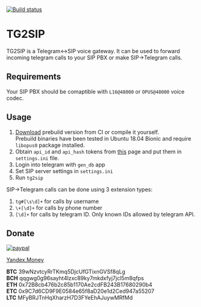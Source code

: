 [![Build status](https://ci.appveyor.com/api/projects/status/4dnph34apvfy6vft?svg=true)](https://ci.appveyor.com/project/Infactum/tg2sip)

# TG2SIP

TG2SIP is a Telegram<->SIP voice gateway. It can be used to forward incoming telegram calls to your SIP PBX or make SIP->Telegram calls.

## Requirements

Your SIP PBX should be comaptible with `L16@48000` or `OPUS@48000` voice codec.

## Usage

1. [Download](https://ci.appveyor.com/api/projects/Infactum/tg2sip/artifacts/tg2sip.zip?branch=master) prebuild version from CI or compile it yourself.  
Prebuild binaries have been tested in Ubuntu 18.04 Bionic and require `libopus0` package installed.
2. Obtain `api_id` and `api_hash` tokens from [this](https://my.telegram.org) page and put them in `settings.ini` file.
3. Login into telegram with `gen_db` app
4. Set SIP server settings in `settings.ini`
5. Run `tg2sip`

SIP->Telegram calls can be done using 3 extension types:

1. `tg#[\s\d]+` for calls by username
2. `\+[\d]+` for calls by phone number
3. `[\d]+` for calls by telegram ID. Only known IDs allowed by telegram API.

## Donate

[![paypal](https://www.paypalobjects.com/en_US/i/btn/btn_donateCC_LG.gif)](https://www.paypal.com/cgi-bin/webscr?cmd=_donations&business=755FZWPRC9YGL&lc=US&item_name=TG2SIP&currency_code=USD&bn=PP%2dDonationsBF%3abtn_donateCC_LG%2egif%3aNonHosted)

[Yandex.Money](https://yasobe.ru/na/tg2sip)

**BTC** 39wNzvtcyRrTKmq5DjcUfGTixnGVSf8qLg  
**BCH** qqgwg0g96sayht4lzxc89ky7mkdxfyj7jcl5m8qfps  
**ETH** 0x72B8cb476b2c85b1170Ae2cdFB243B17680290b4  
**ETC** 0x9C7d6CD9F9E0584e65f8aD20e1d2Ced947a55207  
**LTC** MFyBRJTnHqXharzH7D3FYeEhAJuywMRfMd  
